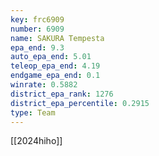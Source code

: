 ```yaml
---
key: frc6909
number: 6909
name: SAKURA Tempesta
epa_end: 9.3
auto_epa_end: 5.01
teleop_epa_end: 4.19
endgame_epa_end: 0.1
winrate: 0.5882
district_epa_rank: 1276
district_epa_percentile: 0.2915
type: Team
---
```

[[2024hiho]]
